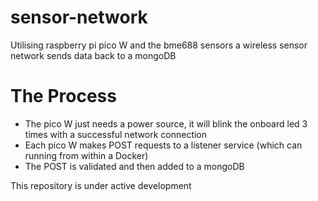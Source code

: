# sensor-network
Utilising raspberry pi pico W and the bme688 sensors a wireless sensor network sends data back to a mongoDB

# The Process
- The pico W just needs a power source, it will blink the onboard led 3 times with a successful network connection
- Each pico W makes POST requests to a listener service (which can running from within a Docker)
- The POST is validated and then added to a mongoDB

This repository is under active development
